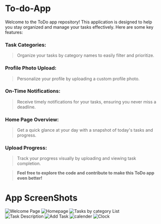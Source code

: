 # To-do-App

Welcome to the ToDo app repository! This application is designed to help you stay organized and manage your tasks effectively. Here are some key features:

### Task Categories: 
> Organize your tasks by category names to easily filter and prioritize.

### Profile Photo Upload: 
> Personalize your profile by uploading a custom profile photo.

### On-Time Notifications:
> Receive timely notifications for your tasks, ensuring you never miss a deadline.

### Home Page Overview: 
> Get a quick glance at your day with a snapshot of today's tasks and progress.

### Upload Progress:
> Track your progress visually by uploading and viewing task completion.

> **Feel free to explore the code and contribute to make this ToDo app even better!**

# App ScreenShots
![Welcome Page](https://github.com/Hunter873710/To-do-App/assets/89154345/1d7cf15c-5dd5-4aec-864b-8eca1aee09c4)
![Homepage](https://github.com/Hunter873710/To-do-App/assets/89154345/458d4c7b-4470-4b99-aac9-dc74180d7bd3)
![Tasks by category List](https://github.com/Hunter873710/To-do-App/assets/89154345/4f7fec9e-f632-47b6-8edf-5f2abd22d1ee)
![Task Description](https://github.com/Hunter873710/To-do-App/assets/89154345/f118b8a9-d72a-4ca7-b325-146e8b1f486a)
![Add Task](https://github.com/Hunter873710/To-do-App/assets/89154345/59b3ae62-74fa-462a-90a3-26bdb9efe751)
![calender](https://github.com/Hunter873710/To-do-App/assets/89154345/9b568bfb-0bce-4548-868f-f7f99a60097b)
![Clock](https://github.com/Hunter873710/To-do-App/assets/89154345/b45be758-9e91-405d-8bcc-b66dba23a13a)
